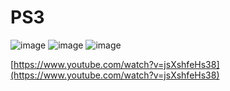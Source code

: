 # PS3
![image](https://github.com/ProjetosLendarios/PlayStation-3/assets/50460047/efac2ae6-c65d-45f7-aa7c-9f070cff7fc5)
![image](https://github.com/ProjetosLendarios/PlayStation-3/assets/50460047/72687cc5-99ac-4d05-b2c2-536e1d538a1c)
![image](https://github.com/ProjetosLendarios/PlayStation-3/assets/50460047/f6f9029c-d955-40aa-9dad-665bb6032284)

[https://www.youtube.com/watch?v=jsXshfeHs38](https://www.youtube.com/watch?v=jsXshfeHs38)
